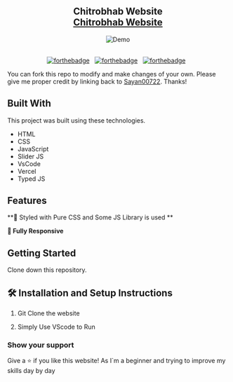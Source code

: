 <h2 align="center">
  Chitrobhab Website<br/>
  <a href="https://chitrobhab.vercel.app/" target="_blank">Chitrobhab Website</a>
</h2>
<div align="center">
  <img alt="Demo" src="./Images/readme-img1.png" />
</div>

<br/>

<center>

[![forthebadge](https://forthebadge.com/images/badges/built-with-love.svg)](https://forthebadge.com) &nbsp;
[![forthebadge](https://forthebadge.com/images/badges/made-with-javascript.svg)](https://forthebadge.com) &nbsp;
[![forthebadge](https://forthebadge.com/images/badges/open-source.svg)](https://forthebadge.com) &nbsp;

</center>


You can fork this repo to modify and make changes of your own. Please give me proper credit by linking back to [Sayan00722](https://github.com/sayan00722/chitrobhab). Thanks!

## Built With

This project was built using these technologies.

- HTML
- CSS
- JavaScript
- Slider JS
- VsCode
- Vercel
- Typed JS

## Features


**🎨 Styled with Pure CSS and Some JS Library is used **

**📱 Fully Responsive**

## Getting Started

Clone down this repository. 

## 🛠 Installation and Setup Instructions

1. Git Clone the website

2. Simply Use VScode to Run 

### Show your support

Give a ⭐ if you like this website! As I`m a beginner and trying to improve my skills day by day 
